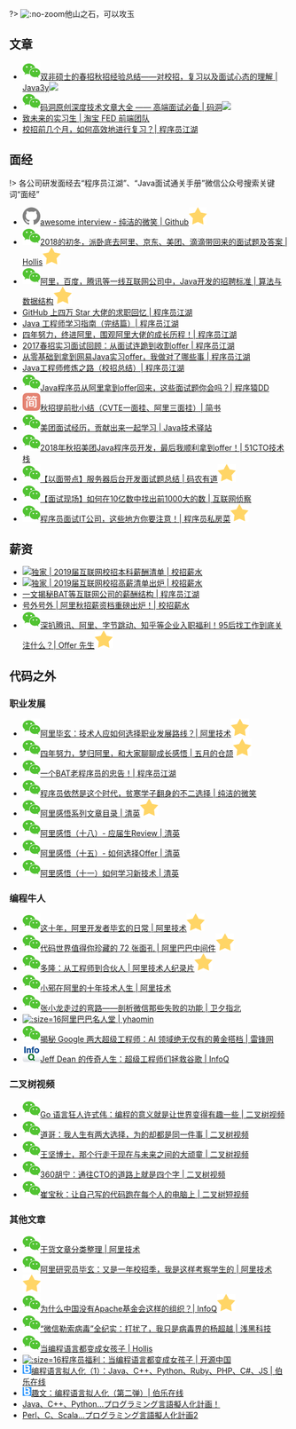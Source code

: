 ?> ![](https://notes.abelsu7.top/_media/interview.svg ':no-zoom')他山之石，可以攻玉

## 文章

- [![](logo/wechat.svg)双非硕士的春招秋招经验总结——对校招，复习以及面试心态的理解 | Java3y![](https://notes.abelsu7.top/_media/star.svg)](https://mp.weixin.qq.com/s/CWcJjMaacrLb0L8tV8Gszw)
- [![](logo/wechat.svg)码洞原创深度技术文章大全 —— 高端面试必备 | 码洞![](https://notes.abelsu7.top/_media/star.svg)](https://mp.weixin.qq.com/s/3Cy7dZordk6NbxYCBFSOeg)
- [致未来的实习生 | 淘宝 FED 前端团队](http://taobaofed.org/blog/2017/03/03/to-my-future-friend/)
- [校招前几个月，如何高效地进行复习？| 程序员江湖](https://mp.weixin.qq.com/s/qNsdg7dRHeTamTkip011lQ)

## 面经

!> 各公司研发面经去“程序员江湖”、“Java面试通关手册”微信公众号搜索关键词“面经”

- [![](logo/github.svg)awesome interview - 纯洁的微笑 | Github![](logo/star.svg)](https://github.com/ityouknow/awesome-interviews)
- [![](logo/wechat.svg)2018的初冬，派卧底去阿里、京东、美团、滴滴带回来的面试题及答案 | Hollis![](logo/star.svg)](https://mp.weixin.qq.com/s/BaBB_xiCXmw5pmAQ2Cjm2A)
- [![](logo/wechat.svg)阿里，百度，腾讯等一线互联网公司中，Java开发的招聘标准 | 算法与数据结构![](logo/star.svg)](https://mp.weixin.qq.com/s/JDOE9N0CF6KPqOCmAmqLTw)
- [GitHub 上四万 Star 大佬的求职回忆 | 程序员江湖](https://mp.weixin.qq.com/s/axQyt0OSaIKROfDBCAwG1g)
- [Java 工程师学习指南（完结篇）| 程序员江湖](https://mp.weixin.qq.com/s/r71lkIwlb_JA_f00yqBK2w)
- [四年努力，终进阿里，围观阿里大佬的成长历程！| 程序员江湖](https://mp.weixin.qq.com/s/AYECRdFh8kFHLSNqMmgmQg)
- [2017春招实习面试回顾：从面试连跪到收割offer | 程序员江湖](https://mp.weixin.qq.com/s/VMUqz4L7ZatpiF32MCVL6Q)
- [从零基础到拿到网易Java实习offer，我做对了哪些事 | 程序员江湖](https://mp.weixin.qq.com/s/8w8rPN8cl4cVGe-r1VsMXg)
- [Java工程师修炼之路（校招总结）| 程序员江湖](https://mp.weixin.qq.com/s/31B2kuir0YwhkhqRl3aK1Q)
- [![](logo/wechat.svg)Java程序员从阿里拿到offer回来，这些面试题你会吗？| 程序猿DD](https://mp.weixin.qq.com/s/WBdgC-hVxYT6_PmICbzlrQ)
- [![](logo/jianshu.svg)秋招提前批小结（CVTE一面挂、阿里三面挂）| 简书](https://www.jianshu.com/p/5531006468d8)
- [![](logo/wechat.svg)美团面试经历，贡献出来一起学习 | Java技术驿站](https://mp.weixin.qq.com/s/SPXz0xSQezd6Iyn7c4O99A)
- [![](logo/wechat.svg)2018年秋招美团Java程序员开发，最后我顺利拿到offer！| 51CTO技术栈](https://mp.weixin.qq.com/s/kS63-gqASSNjl3-Ts77zAw)
- [![](logo/wechat.svg)【以面带点】服务器后台开发面试题总结 | 码农有道![](logo/star.svg)](https://mp.weixin.qq.com/s/nnQT6-CO-ngEGueI4ouNEw)
- [![](logo/wechat.svg)【面试现场】如何在10亿数中找出前1000大的数 | 互联网侦察](https://mp.weixin.qq.com/s?__biz=MzIzMTE1ODkyNQ==&mid=2649410393&idx=1&sn=e2aae1e16baede316922c53256a10c5f&chksm=f0b60ebbc7c187ad4e48b140daff2c80e5007076e99b26427fef50dd7f19ffed5181ba45baed&mpshare=1&scene=1&srcid=1101RRoLQE7wZulFJfVgmAEO#rd)
- [![](logo/wechat.svg)程序员面试IT公司，这些地方你要注意！| 程序员私房菜![](logo/star.svg)](https://mp.weixin.qq.com/s/0oZwts67LZRH8shUYCSUJA)

## 薪资

- [![](https://notes.abelsu7.top/_media/star.svg)独家 | 2019届互联网校招本科薪酬清单 | 校招薪水](https://mp.weixin.qq.com/s/OOkat0ZO3dESKz6XsCdFJQ)
- [![](https://notes.abelsu7.top/_media/star.svg)独家 | 2019届互联网校招高薪清单出炉 | 校招薪水](https://mp.weixin.qq.com/s/qa2rqNf8SIJZ1Ly2qVs9Lg)
- [一文揭秘BAT等互联网公司的薪酬结构 | 程序员江湖](https://mp.weixin.qq.com/s/WiP8T_v7lVbHpoc6j7BCXA)
- [号外号外 | 阿里秋招薪资档重磅出炉！| 校招薪水](https://mp.weixin.qq.com/s/FPhCcdkAML2XW7QnFsEnoA)
- [![](logo/wechat.svg)深扒腾讯、阿里、字节跳动、知乎等企业入职福利！95后找工作到底关注什么？| Offer 先生![](logo/star.svg)](https://mp.weixin.qq.com/s/qyDOyyD_WI81Gu0RTvHqCg)

## 代码之外

### 职业发展

- [![](logo/wechat.svg)阿里毕玄：技术人应如何选择职业发展路线？| 阿里技术![](logo/star.svg)](https://mp.weixin.qq.com/s/AQsxSDcv_qAzfB_Vt9zu4g)
- [![](logo/wechat.svg)四年努力，梦归阿里，和大家聊聊成长感悟 | 五月的仓颉![](logo/star.svg)](https://mp.weixin.qq.com/s/tqRV599hyxAiBOsTYfl-fQ)
- [![](logo/wechat.svg)一个BAT老程序员的忠告！| 程序员江湖](https://mp.weixin.qq.com/s/czIY61Hz5iepsVmSjWMM6w)
- [![](logo/wechat.svg)程序员依然是这个时代，贫寒学子翻身的不二选择 | 纯洁的微笑](https://mp.weixin.qq.com/s/IgVYwic07TVfiF7YKsT1fg)
- [![](logo/wechat.svg)阿里感悟系列文章目录 | 清英![](logo/star.svg)](https://mp.weixin.qq.com/s/nyP3RpKRMInXijSVj3GI-w)
- [![](logo/wechat.svg)阿里感悟（十八）- 应届生Review | 清英](https://mp.weixin.qq.com/s/9PvW7vMq64c9cEWiYBcC8g)
- [![](logo/wechat.svg)阿里感悟（十五）- 如何选择Offer | 清英](https://mp.weixin.qq.com/s/FVfZuGF8JV-Ic7LXGVRMcQ)
- [![](logo/wechat.svg)阿里感悟（十一）如何学习新技术 | 清英](https://mp.weixin.qq.com/s/o1wsTCKlaSMNN7hGyGUcBA)

### 编程牛人

- [![](logo/wechat.svg)这十年，阿里开发者毕玄的日常 | 阿里技术![](logo/star.svg)](https://mp.weixin.qq.com/s/UIAtCDvaOeg0l8sl3q8zoA)
- [![](logo/wechat.svg)代码世界值得你珍藏的 72 张面孔 | 阿里巴巴中间件![](logo/star.svg)](https://mp.weixin.qq.com/s/ip91FAVTJb34uGBSP2CRLA)
- [![](logo/wechat.svg)多隆：从工程师到合伙人 | 阿里技术人纪录片![](logo/star.svg)](https://mp.weixin.qq.com/s/UBassrqTSUW1u0_3hk02ig)
- [![](logo/wechat.svg)小邪在阿里的十年技术人生 | 阿里技术](https://mp.weixin.qq.com/s/eS-GvWkg4vZ2hb83ppx50w)
- [![](logo/wechat.svg)张小龙走过的弯路——剖析微信那些失败的功能 | 卫夕指北](https://mp.weixin.qq.com/s/wbv1qHMlDVZ6xP7ZPq4BnA)
- [![](logo/yhaomin.ico ':size=16')阿里巴巴名人堂 | yhaomin](https://sites.google.com/site/yhaomin/home/alibabamingrentang)
- [![](logo/wechat.svg)揭秘 Google 两大超级工程师：AI 领域绝无仅有的黄金搭档 | 雷锋网](https://mp.weixin.qq.com/s/wow3ecr3Up7fLnpzyho2qQ)
- [![](logo/infoq.png ':size=16')Jeff Dean 的传奇人生：超级工程师们拯救谷歌 | InfoQ](https://www.infoq.cn/article/rAJiubRpi9xSl_LEhI2N)

### 二叉树视频

- [![](logo/wechat.svg)Go 语言狂人许式伟：编程的意义就是让世界变得有趣一些 | 二叉树视频](https://mp.weixin.qq.com/s/1mzGM4B_rtwFyHf0xxNgsg)
- [![](logo/wechat.svg)道哥：我人生有两大选择，为的却都是同一件事 | 二叉树视频](https://mp.weixin.qq.com/s/QnM7bVIOvMvtPTO7cIsXZA)
- [![](logo/wechat.svg)王坚博士，那个行走于现在与未来之间的大顽童 | 二叉树视频](https://mp.weixin.qq.com/s/zRtI7b4rI-5RVzOKfiqUpA)
- [![](logo/wechat.svg)360胡宁：通往CTO的道路上就是四个字 | 二叉树视频](https://mp.weixin.qq.com/s/97srvddMc6A77RMpMJ-1Fg)
- [![](logo/wechat.svg)崔宝秋：让自己写的代码跑在每个人的电脑上 | 二叉树短视频](https://mp.weixin.qq.com/s/-L50fRCr5_6kFhnTGlHmqA)

### 其他文章

- [![](logo/wechat.svg)干货文章分类整理 | 阿里技术](https://mp.weixin.qq.com/s/YmJo05gjUwLl5rzzibV_kQ)
- [![](logo/wechat.svg)阿里研究员毕玄：又是一年校招季，我是这样考察学生的 | 阿里技术![](logo/star.svg)](https://mp.weixin.qq.com/s/gvIrU65Nx9vPSUaJfxdORQ)
- [![](logo/wechat.svg)为什么中国没有Apache基金会这样的组织？| InfoQ![](logo/star.svg)](https://mp.weixin.qq.com/s/Q8BUtykKLyE31Aa1QoeZqA)
- [![](logo/wechat.svg)“微信勒索病毒”全纪实：打扰了，我只是病毒界的杨超越 | 浅黑科技](https://mp.weixin.qq.com/s/XMG3vic5l2AsY-vzzwaDeQ)
- [![](logo/wechat.svg)当编程语言都变成女孩子 | Hollis](https://mp.weixin.qq.com/s?__biz=MzI3NzE0NjcwMg==&mid=2650121505&idx=1&sn=d95d46ece0a58bee04137b6d255e13cf&chksm=f36bb800c41c31163eceb1abd9e8b124a966dbfd657ec2d2d214ccd3543a35bebc8b339f4fa4&mpshare=1&scene=1&srcid=11018tFV0VMpM8A63Kv8ctZi#rd)
- [![](logo/oschina.ico ':size=16')程序员福利：当编程语言都变成女孩子 | 开源中国](https://www.oschina.net/news/53201/programming-language-as-a-girl)
- [![](logo/bole.png ':size=16')编程语言拟人化（1）：Java、C++、Python、Ruby、PHP、C#、JS | 伯乐在线](http://blog.jobbole.com/63311/)
- [![](logo/bole.png ':size=16')趣文：编程语言拟人化（第二弹）| 伯乐在线](http://blog.jobbole.com/63036/)
- [Java、C++、Python…プログラミング言語擬人化計画！](https://next.rikunabi.com/tech/docs/ct_s03600.jsp?p=002412)
- [Perl、C、Scala…プログラミング言語擬人化計画2](https://next.rikunabi.com/tech/docs/ct_s03600.jsp?p=002477)